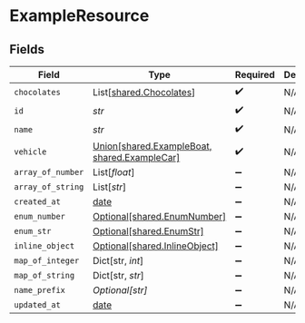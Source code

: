# ExampleResource


## Fields

| Field                                                                                 | Type                                                                                  | Required                                                                              | Description                                                                           |
| ------------------------------------------------------------------------------------- | ------------------------------------------------------------------------------------- | ------------------------------------------------------------------------------------- | ------------------------------------------------------------------------------------- |
| `chocolates`                                                                          | List[[shared.Chocolates](../../models/shared/chocolates.md)]                          | :heavy_check_mark:                                                                    | N/A                                                                                   |
| `id`                                                                                  | *str*                                                                                 | :heavy_check_mark:                                                                    | N/A                                                                                   |
| `name`                                                                                | *str*                                                                                 | :heavy_check_mark:                                                                    | N/A                                                                                   |
| `vehicle`                                                                             | [Union[shared.ExampleBoat, shared.ExampleCar]](../../models/shared/examplevehicle.md) | :heavy_check_mark:                                                                    | N/A                                                                                   |
| `array_of_number`                                                                     | List[*float*]                                                                         | :heavy_minus_sign:                                                                    | N/A                                                                                   |
| `array_of_string`                                                                     | List[*str*]                                                                           | :heavy_minus_sign:                                                                    | N/A                                                                                   |
| `created_at`                                                                          | [date](https://docs.python.org/3/library/datetime.html#date-objects)                  | :heavy_minus_sign:                                                                    | N/A                                                                                   |
| `enum_number`                                                                         | [Optional[shared.EnumNumber]](../../models/shared/enumnumber.md)                      | :heavy_minus_sign:                                                                    | N/A                                                                                   |
| `enum_str`                                                                            | [Optional[shared.EnumStr]](../../models/shared/enumstr.md)                            | :heavy_minus_sign:                                                                    | N/A                                                                                   |
| `inline_object`                                                                       | [Optional[shared.InlineObject]](../../models/shared/inlineobject.md)                  | :heavy_minus_sign:                                                                    | N/A                                                                                   |
| `map_of_integer`                                                                      | Dict[str, *int*]                                                                      | :heavy_minus_sign:                                                                    | N/A                                                                                   |
| `map_of_string`                                                                       | Dict[str, *str*]                                                                      | :heavy_minus_sign:                                                                    | N/A                                                                                   |
| `name_prefix`                                                                         | *Optional[str]*                                                                       | :heavy_minus_sign:                                                                    | N/A                                                                                   |
| `updated_at`                                                                          | [date](https://docs.python.org/3/library/datetime.html#date-objects)                  | :heavy_minus_sign:                                                                    | N/A                                                                                   |